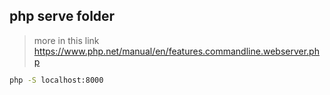 ## php serve folder
> more in this link https://www.php.net/manual/en/features.commandline.webserver.php
```sh
php -S localhost:8000 
```